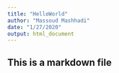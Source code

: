 ```yaml
---
title: "HelloWorld"
author: "Massoud Mashhadi"
date: "1/27/2020"
output: html_document
---
```


## This is a markdown file


